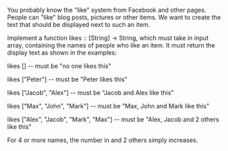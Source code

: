 You probably know the "like" system from Facebook and other pages. People can "like" blog posts, pictures or other items. We want to create the text that should be displayed next to such an item.

Implement a function likes :: [String] -> String, which must take in input array, containing the names of people who like an item. It must return the display text as shown in the examples:

likes [] -- must be "no one likes this"

likes ["Peter"] -- must be "Peter likes this"

likes ["Jacob", "Alex"] -- must be "Jacob and Alex like this"

likes ["Max", "John", "Mark"] -- must be "Max, John and Mark like this"

likes ["Alex", "Jacob", "Mark", "Max"] -- must be "Alex, Jacob and 2 others like this"

For 4 or more names, the number in and 2 others simply increases.
